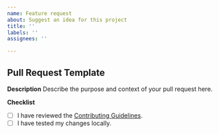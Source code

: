 ```yaml
---
name: Feature request
about: Suggest an idea for this project
title: ''
labels: ''
assignees: ''

---
```


## Pull Request Template

**Description**
Describe the purpose and context of your pull request here.

**Checklist**
- [ ] I have reviewed the [Contributing Guidelines](CONTRIBUTING.md).
- [ ] I have tested my changes locally.
